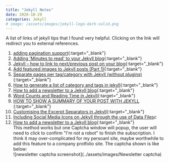```yaml
---
title: "Jekyll Notes"
date: 2020-10-29
categories: Jekyll
# image: /assets/images/jekyll-logo-dark-solid.png
---
```

<!--excerpt.start--> 
A list of links of jekyll tips that I found very helpful. <!--excerpt.end-->
Clicking on the link will redirect you to external references. 

1.  [adding pagination support](https://github.com/prashanthmadi/prashanthmadi.github.io/commit/d09b4351f0a8e34318847f14f854b5be2f06b4d6){:target="\_blank"}
2.  [Adding 'Minutes to read' to your Jekyll blog](https://www.alexrodba.com/2016/04/24/adding-minutes-to-read-to-your-jekyll-blog/){:target="\_blank"}  
3.  [Jekyll – how to link to next/previous post on your blog](https://david.elbe.me/jekyll/2015/06/20/how-to-link-to-next-and-previous-post-with-jekyll.html){:target="\_blank"}  
4. [Add featured images to Jekyll posts (Part 1)](https://www.youtube.com/watch?v=6oKO-7gsM4s){:target="\_blank"}
5. [Separate pages per tag/category with Jekyll (without plugins)](https://christianspecht.de/2014/10/25/separate-pages-per-tag-category-with-jekyll-without-plugins/){:target="\_blank"}
6. [How to generate a list of category and tags in jekyll](https://hyunyoung2.github.io/2016/12/17/Category_And_Tags_In_Jekyll/){:target="\_blank"}
7. [How to add a newsletter to a Jekyll blog](https://medium.com/@davideiaiunese/the-problem-why-a-newsletter-baae4409a526){:target="\_blank"}
8. [Word Counts and Reading Time in Jekyll](https://sacha.me/articles/jekyll-word-counts){:target="\_blank"}
9. [HOW TO SHOW A SUMMARY OF YOUR POST WITH JEKYLL
](http://frontendcollisionblog.com/jekyll/snippet/2015/03/23/how-to-show-a-summary-of-your-post-with-jekyll.html){:target="\_blank"}
10. [Customising the Excerpt Separators in Jekyll](https://cjshelton.github.io/blog/2019/05/27/customising-jekyll-excerpt-start.html){:target="\_blank"}
11. [Including Social Media Icons on Jekyll through the use of Data Files](https://jreel.github.io/social-media-icons-on-jekyll/)c
12. [How to add a newsletter to a Jekyll blog](https://medium.com/@davideiaiunese/the-problem-why-a-newsletter-baae4409a526){:target="\_blank"}  
This method works but one Captcha window will popup, the user will need to click to confirm "I'm not a robot" to finish the subscription. I think it may over-complicated for my persoanl site, maybe worthwhile to add this feature to a company protfolio site. The captcha shown is like below:  
![newsletter captcha screenshot](../assets/images/Newsletter captcha)